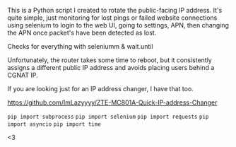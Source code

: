 This is a Python script I created to rotate the public-facing IP address. It's quite simple, just monitoring for lost pings or failed website connections using selenium to login to the web UI, going to settings, APN, then changing the APN once packet's have been detected as lost.

Checks for everything with seleniumm & wait.until

Unfortunately, the router takes some time to reboot, but it consistently assigns a different public IP address and avoids placing users behind a CGNAT IP.

If you are looking just for an IP address changer, I have that too. 

https://github.com/ImLazyyyy/ZTE-MC801A-Quick-IP-address-Changer

```pip import subprocess```
```pip import selenium```
```pip import requests```
```pip import asyncio```
```pip import time```

<3
